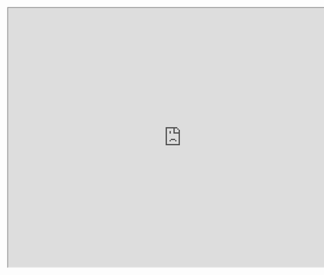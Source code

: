 <iframe src="https://raw.githubusercontent.com/tgp97-ha/testproject/develop/docs/index.html" height="600" width="800"></iframe>